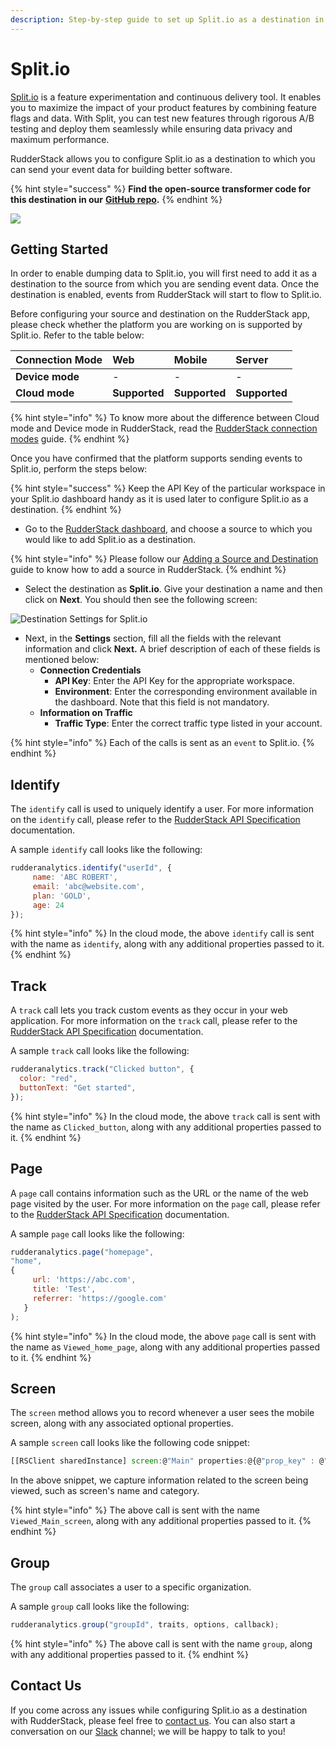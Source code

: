 ```yaml
---
description: Step-by-step guide to set up Split.io as a destination in RudderStack.
---
```


# Split.io

[Split.io](https://www.split.io/) is a feature experimentation and continuous delivery tool. It enables you to maximize the impact of your product features by combining feature flags and data. With Split, you can test new features through rigorous A/B testing and deploy them seamlessly while ensuring data privacy and maximum performance.

RudderStack allows you to configure Split.io as a destination to which you can send your event data for building better software.

{% hint style="success" %}
**Find the open-source transformer code for this destination in our** [**GitHub repo**](https://github.com/rudderlabs/rudder-transformer/tree/master/v0/destinations/splitio)**.**
{% endhint %}

![](../../.gitbook/assets/image%20%2881%29.png)

## **Getting Started**

In order to enable dumping data to Split.io, you will first need to add it as a destination to the source from which you are sending event data. Once the destination is enabled, events from RudderStack will start to flow to Split.io.

Before configuring your source and destination on the RudderStack app, please check whether the platform you are working on is supported by Split.io. Refer to the table below:

| **Connection Mode** | **Web** | **Mobile** | **Server** |
| :--- | :--- | :--- | :--- |
| **Device mode** | - | - | - |
| **Cloud mode** | **Supported** | **Supported** | **Supported** |

{% hint style="info" %}
To know more about the difference between Cloud mode and Device mode in RudderStack, read the [RudderStack connection modes](https://docs.rudderstack.com/get-started/rudderstack-connection-modes) guide.
{% endhint %}

Once you have confirmed that the platform supports sending events to Split.io, perform the steps below:

{% hint style="success" %}
Keep the API Key of the particular workspace in your Split.io dashboard handy as it is used later to configure Split.io as a destination.
{% endhint %}

* Go to the [RudderStack dashboard](https://app.rudderstack.com/), and choose a source to which you would like to add Split.io as a destination.

{% hint style="info" %}
Please follow our [Adding a Source and Destination](https://docs.rudderstack.com/getting-started/adding-source-and-destination-rudderstack) guide to know how to add a source in RudderStack.
{% endhint %}

* Select the destination as **Split.io**. Give your destination a name and then click on **Next**. You should then see the following screen:

![Destination Settings for Split.io](../../.gitbook/assets/splitioconfig.png)

* Next, in the **Settings** section, fill all the fields with the relevant information and click **Next.** A brief description of each of these fields is mentioned below:
  * **Connection Credentials**
    * **API Key**: Enter the API Key for the appropriate workspace.
    * **Environment**: Enter the corresponding environment available in the dashboard. Note that this field is not mandatory.
  * **Information on Traffic**
    * **Traffic Type**: Enter the correct traffic type listed in your account.

{% hint style="info" %}
Each of the calls is sent as an `event` to Split.io.
{% endhint %}

## Identify

The `identify` call is used to uniquely identify a user. For more information on the `identify` call, please refer to the [RudderStack API Specification](https://docs.rudderstack.com/rudderstack-api-spec) documentation.

A sample `identify` call looks like the following:

```javascript
rudderanalytics.identify("userId", {
     name: 'ABC ROBERT',
     email: 'abc@website.com',
     plan: 'GOLD',
     age: 24
});
```

{% hint style="info" %}
In the cloud mode, the above `identify` call is sent with the name as `identify`, along with any additional properties passed to it.
{% endhint %}

## Track

A `track` call lets you track custom events as they occur in your web application. For more information on the `track` call, please refer to the [RudderStack API Specification](https://docs.rudderstack.com/rudderstack-api-spec) documentation.

A sample `track` call looks like the following:

```javascript
rudderanalytics.track("Clicked button", {
  color: "red",
  buttonText: "Get started",
});
```

{% hint style="info" %}
In the cloud mode, the above `track` call is sent with the name as `Clicked_button`, along with any additional properties passed to it.
{% endhint %}

## Page

A `page` call contains information such as the URL or the name of the web page visited by the user. For more information on the `page` call, please refer to the [RudderStack API Specification](https://docs.rudderstack.com/rudderstack-api-spec) documentation.

A sample `page` call looks like the following:

```javascript
rudderanalytics.page("homepage",
"home",
{
     url: 'https://abc.com',
     title: 'Test',
     referrer: 'https://google.com'
   }
);
```

{% hint style="info" %}
In the cloud mode, the above `page` call is sent with the name as `Viewed_home_page`, along with any additional properties passed to it.
{% endhint %}

## Screen

The `screen` method allows you to record whenever a user sees the mobile screen, along with any associated optional properties.

A sample `screen` call looks like the following code snippet:

```javascript
[[RSClient sharedInstance] screen:@"Main" properties:@{@"prop_key" : @"prop_value"}];
```

In the above snippet, we capture information related to the screen being viewed, such as screen's name and category.

{% hint style="info" %}
The above call is sent with the name `Viewed_Main_screen`, along with any additional properties passed to it.
{% endhint %}

## Group

The `group` call associates a user to a specific organization.

A sample `group` call looks like the following:

```javascript
rudderanalytics.group("groupId", traits, options, callback);
```

{% hint style="info" %}
The above call is sent with the name `group`, along with any additional properties passed to it.
{% endhint %}

## Contact Us

If you come across any issues while configuring Split.io as a destination with RudderStack, please feel free to [contact us](mailto:%20docs@rudderstack.com). You can also start a conversation on our [Slack](https://resources.rudderstack.com/join-rudderstack-slack) channel; we will be happy to talk to you!

